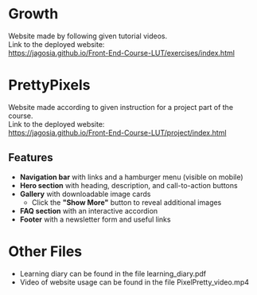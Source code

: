 # Growth

Website made by following given tutorial videos.  
Link to the deployed website:  
https://jagosia.github.io/Front-End-Course-LUT/exercises/index.html

# PrettyPixels

Website made according to given instruction for a project part of the course.  
Link to the deployed website:  
https://jagosia.github.io/Front-End-Course-LUT/project/index.html

## Features

- **Navigation bar** with links and a hamburger menu (visible on mobile)  
- **Hero section** with heading, description, and call-to-action buttons  
- **Gallery** with downloadable image cards  
  - Click the **"Show More"** button to reveal additional images  
- **FAQ section** with an interactive accordion  
- **Footer** with a newsletter form and useful links

# Other Files

- Learning diary can be found in the file learning_diary.pdf
- Video of website usage can be found in the file PixelPretty_video.mp4
